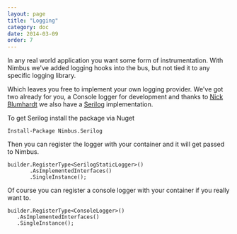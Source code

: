 ```yaml
---
layout: page
title: "Logging"
category: doc
date: 2014-03-09
order: 7
---
```


In any real world application you want some form of instrumentation. With Nimbus we've added logging hooks into the bus, but not tied it to any specific logging library.

Which leaves you free to implement your own logging provider. We've got two already for you, a Console logger for development and thanks to [Nick Blumhardt](http://nblumhardt.com/) we also have a [Serilog](http://serilog.net/) implementation.

To get Serilog install the package via Nuget

	Install-Package Nimbus.Serilog

Then you can register the logger with your container and it will get passed to Nimbus.

	builder.RegisterType<SerilogStaticLogger>()
	       .AsImplementedInterfaces()
           .SingleInstance();

Of course you can register a console logger with your container if you really want to.

	builder.RegisterType<ConsoleLogger>()
       .AsImplementedInterfaces()
       .SingleInstance();


